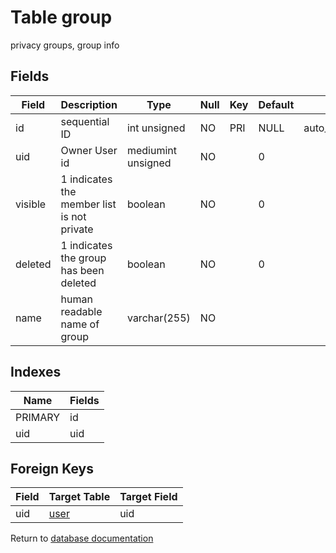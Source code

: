 Table group
===========

privacy groups, group info

Fields
------

| Field   | Description                                | Type               | Null | Key | Default | Extra          |
| ------- | ------------------------------------------ | ------------------ | ---- | --- | ------- | -------------- |
| id      | sequential ID                              | int unsigned       | NO   | PRI | NULL    | auto_increment |
| uid     | Owner User id                              | mediumint unsigned | NO   |     | 0       |                |
| visible | 1 indicates the member list is not private | boolean            | NO   |     | 0       |                |
| deleted | 1 indicates the group has been deleted     | boolean            | NO   |     | 0       |                |
| name    | human readable name of group               | varchar(255)       | NO   |     |         |                |

Indexes
------------

| Name    | Fields |
| ------- | ------ |
| PRIMARY | id     |
| uid     | uid    |

Foreign Keys
------------

| Field | Target Table | Target Field |
|-------|--------------|--------------|
| uid | [user](help/database/db_user) | uid |

Return to [database documentation](help/database)
